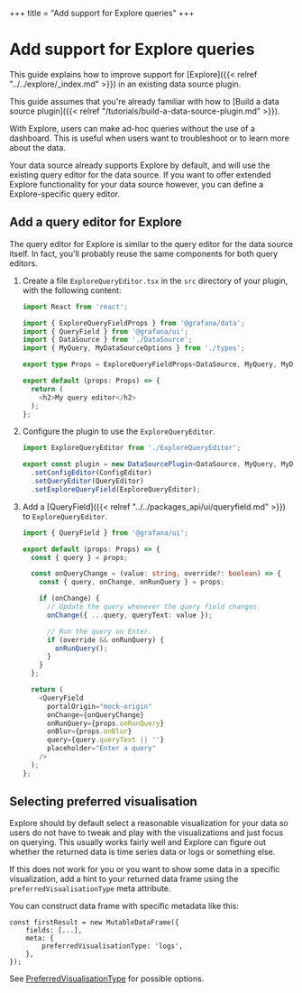 +++
title = "Add support for Explore queries"
+++

# Add support for Explore queries

This guide explains how to improve support for [Explore]({{< relref "../../explore/_index.md" >}}) in an existing data source plugin.

This guide assumes that you're already familiar with how to [Build a data source plugin]({{< relref "/tutorials/build-a-data-source-plugin.md" >}}).

With Explore, users can make ad-hoc queries without the use of a dashboard. This is useful when users want to troubleshoot or to learn more about the data.

Your data source already supports Explore by default, and will use the existing query editor for the data source. If you want to offer extended Explore functionality for your data source however, you can define a Explore-specific query editor.

## Add a query editor for Explore

The query editor for Explore is similar to the query editor for the data source itself. In fact, you'll probably reuse the same components for both query editors.

1. Create a file `ExploreQueryEditor.tsx` in the `src` directory of your plugin, with the following content:

   ```ts
   import React from 'react';

   import { ExploreQueryFieldProps } from '@grafana/data';
   import { QueryField } from '@grafana/ui';
   import { DataSource } from './DataSource';
   import { MyQuery, MyDataSourceOptions } from './types';

   export type Props = ExploreQueryFieldProps<DataSource, MyQuery, MyDataSourceOptions>;

   export default (props: Props) => {
     return (
       <h2>My query editor</h2>
     );
   };
   ```

1. Configure the plugin to use the `ExploreQueryEditor`.

   ```ts
   import ExploreQueryEditor from './ExploreQueryEditor';
   ```

   ```ts
   export const plugin = new DataSourcePlugin<DataSource, MyQuery, MyDataSourceOptions>(DataSource)
     .setConfigEditor(ConfigEditor)
     .setQueryEditor(QueryEditor)
     .setExploreQueryField(ExploreQueryEditor);
   ```

1. Add a [QueryField]({{< relref "../../packages_api/ui/queryfield.md" >}}) to `ExploreQueryEditor`.

   ```ts
   import { QueryField } from '@grafana/ui';
   ```

   ```ts
   export default (props: Props) => {
     const { query } = props;

     const onQueryChange = (value: string, override?: boolean) => {
       const { query, onChange, onRunQuery } = props;

       if (onChange) {
         // Update the query whenever the query field changes.
         onChange({ ...query, queryText: value });

         // Run the query on Enter.
         if (override && onRunQuery) {
           onRunQuery();
         }
       }
     };

     return (
       <QueryField
         portalOrigin="mock-origin"
         onChange={onQueryChange}
         onRunQuery={props.onRunQuery}
         onBlur={props.onBlur}
         query={query.queryText || ''}
         placeholder="Enter a query"
       />
     );
   };
   ```

## Selecting preferred visualisation

Explore should by default select a reasonable visualization for your data so users do not have to tweak and play with the visualizations and just focus on querying. This usually works fairly well and Explore can figure out whether the returned data is time series data or logs or something else.

If this does not work for you or you want to show some data in a specific visualization, add a hint to your returned data frame using the `preferredVisualisationType` meta attribute.

You can construct data frame with specific metadata like this:
```
const firstResult = new MutableDataFrame({
    fields: [...],
    meta: {
        preferredVisualisationType: 'logs',
    },
});
```

See [PreferredVisualisationType](https://grafana.com/docs/grafana/latest/packages_api/data/preferredvisualisationtype/) for possible options. 
